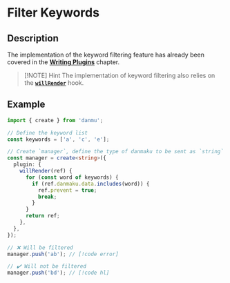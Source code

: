 # Filter Keywords

## Description

The implementation of the keyword filtering feature has already been covered in the [**Writing Plugins**](../guide/create-plugin) chapter.

> [!NOTE] Hint
> The implementation of keyword filtering also relies on the [**`willRender`**](../reference/manager-hooks/#hooks-willrender) hook.

## Example

```ts {4,12}
import { create } from 'danmu';

// Define the keyword list
const keywords = ['a', 'c', 'e'];

// Create `manager`, define the type of danmaku to be sent as `string`
const manager = create<string>({
  plugin: {
    willRender(ref) {
      for (const word of keywords) {
        if (ref.danmaku.data.includes(word)) {
          ref.prevent = true;
          break;
        }
      }
      return ref;
    },
  },
});

// ❌ Will be filtered
manager.push('ab'); // [!code error]

// ✔️ Will not be filtered
manager.push('bd'); // [!code hl]
```
